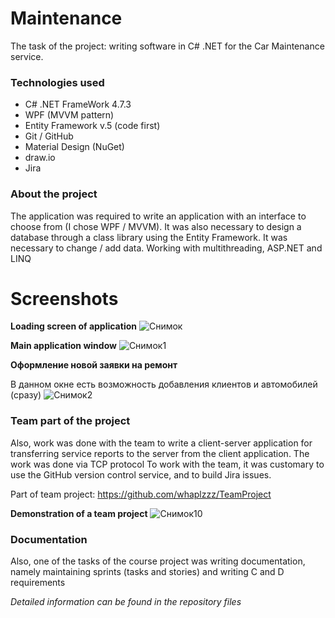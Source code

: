 # Maintenance

The task of the project: writing software in C# .NET for the Car Maintenance service. 

### Technologies used
* С# .NET FrameWork 4.7.3
* WPF (MVVM pattern)
* Entity Framework v.5 (code first)
* Git / GitHub
* Material Design (NuGet)
* draw.io
* Jira

### About the project

The application was required to write an application with an interface to choose from (I chose WPF / MVVM). It was also necessary to design a database through a class library using the Entity Framework.
It was necessary to change / add data. Working with multithreading, ASP.NET and LINQ 

# Screenshots

**Loading screen of application**
![Снимок](https://user-images.githubusercontent.com/60642588/107141851-92655200-693c-11eb-8bbd-5811e8bc5537.PNG)

**Main application window**
![Снимок1](https://user-images.githubusercontent.com/60642588/107141853-93967f00-693c-11eb-83ee-4a2433d7d90a.PNG)

**Оформление новой заявки на ремонт**

В данном окне есть возможность добавления клиентов и автомобилей (сразу)
![Снимок2](https://user-images.githubusercontent.com/60642588/107141854-942f1580-693c-11eb-9774-44167189faf6.PNG)

### Team part of the project

Also, work was done with the team to write a client-server application for transferring service reports to the server from the client application. The work was done via TCP protocol
To work with the team, it was customary to use the GitHub version control service, and to build Jira issues.

Part of team project: https://github.com/whaplzzz/TeamProject

**Demonstration of a team project**
![Снимок10](https://user-images.githubusercontent.com/60642588/107141870-95f8d900-693c-11eb-9fc3-1272722f2ac5.PNG)

### Documentation

Also, one of the tasks of the course project was writing documentation, namely maintaining sprints (tasks and stories) and writing C and D requirements

_Detailed information can be found in the repository files_
